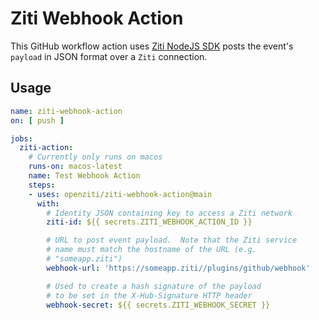 # Ziti Webhook Action

This GitHub workflow action uses [Ziti NodeJS SDK](https://github.com/openziti/ziti-sdk-nodejs) posts the event's `payload` in JSON format over a `Ziti` connection.  

## Usage
```yml
name: ziti-webhook-action
on: [ push ]

jobs:
  ziti-action:
    # Currently only runs on macos
    runs-on: macos-latest
    name: Test Webhook Action
    steps:
    - uses: openziti/ziti-webhook-action@main
      with:
        # Identity JSON containing key to access a Ziti network
        ziti-id: ${{ secrets.ZITI_WEBHOOK_ACTION_ID }}

        # URL to post event payload.  Note that the Ziti service
        # name must match the hostname of the URL (e.g.
        # "someapp.ziti")
        webhook-url: 'https://someapp.ziti//plugins/github/webhook'

        # Used to create a hash signature of the payload
        # to be set in the X-Hub-Signature HTTP header
        webhook-secret: ${{ secrets.ZITI_WEBHOOK_SECRET }}
```
